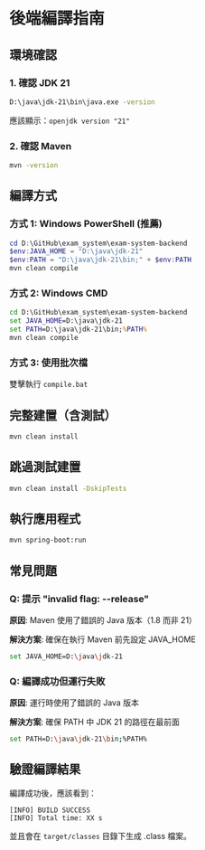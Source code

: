 # 後端編譯指南

## 環境確認

### 1. 確認 JDK 21
```bash
D:\java\jdk-21\bin\java.exe -version
```
應該顯示：`openjdk version "21"`

### 2. 確認 Maven
```bash
mvn -version
```

## 編譯方式

### 方式 1: Windows PowerShell (推薦)
```powershell
cd D:\GitHub\exam_system\exam-system-backend
$env:JAVA_HOME = "D:\java\jdk-21"
$env:PATH = "D:\java\jdk-21\bin;" + $env:PATH
mvn clean compile
```

### 方式 2: Windows CMD
```cmd
cd D:\GitHub\exam_system\exam-system-backend
set JAVA_HOME=D:\java\jdk-21
set PATH=D:\java\jdk-21\bin;%PATH%
mvn clean compile
```

### 方式 3: 使用批次檔
雙擊執行 `compile.bat`

## 完整建置（含測試）
```bash
mvn clean install
```

## 跳過測試建置
```bash
mvn clean install -DskipTests
```

## 執行應用程式
```bash
mvn spring-boot:run
```

## 常見問題

### Q: 提示 "invalid flag: --release"
**原因**: Maven 使用了錯誤的 Java 版本（1.8 而非 21）

**解決方案**: 確保在執行 Maven 前先設定 JAVA_HOME
```bash
set JAVA_HOME=D:\java\jdk-21
```

### Q: 編譯成功但運行失敗
**原因**: 運行時使用了錯誤的 Java 版本

**解決方案**: 確保 PATH 中 JDK 21 的路徑在最前面
```bash
set PATH=D:\java\jdk-21\bin;%PATH%
```

## 驗證編譯結果

編譯成功後，應該看到：
```
[INFO] BUILD SUCCESS
[INFO] Total time: XX s
```

並且會在 `target/classes` 目錄下生成 .class 檔案。